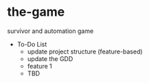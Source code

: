 # the-game
survivor and automation game

- To-Do List
  - update project structure (feature-based)
  - update the GDD
  - feature 1
  - TBD
